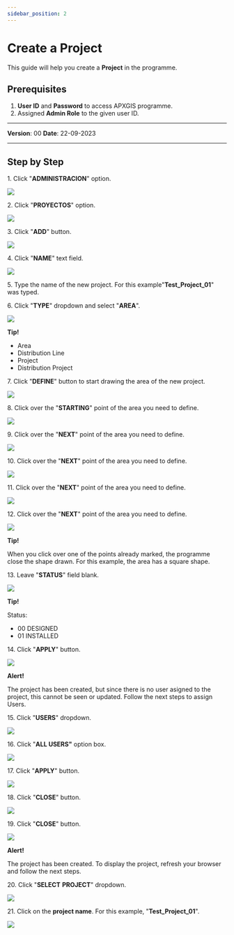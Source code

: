 ```yaml
---
sidebar_position: 2
---
```


# Create a Project

This guide will help you create a **Project** in the programme.

## **Prerequisites**
1.	**User ID** and **Password** to access APXGIS programme.
2.	Assigned **Admin Role** to the given user ID.


------------

**Version**: 00
**Date**: 22-09-2023

------------
## **Step by Step**
1\. Click "**ADMINISTRACION**" option.

![](https://ajeuwbhvhr.cloudimg.io/colony-recorder.s3.amazonaws.com/files/2023-09-21/584afd59-0598-4304-bbf6-ddf388498db5/ascreenshot.jpeg?tl_px=0,0&br_px=1032,576&force_format=png&width=1032&wat_scale=92&wat=1&wat_opacity=1&wat_gravity=northwest&wat_url=https://colony-recorder.s3.amazonaws.com/images/watermarks/14B8A6_standard.png&wat_pad=116,65)


2\. Click "**PROYECTOS**" option.

![](https://ajeuwbhvhr.cloudimg.io/colony-recorder.s3.amazonaws.com/files/2023-09-21/0d4877b8-6691-4d9b-b011-df5cb2e9d0b6/ascreenshot.jpeg?tl_px=0,0&br_px=1032,576&force_format=png&width=1032&wat_scale=92&wat=1&wat_opacity=1&wat_gravity=northwest&wat_url=https://colony-recorder.s3.amazonaws.com/images/watermarks/14B8A6_standard.png&wat_pad=78,167)


3\. Click "**ADD**" button.

![](https://ajeuwbhvhr.cloudimg.io/colony-recorder.s3.amazonaws.com/files/2023-09-22/89cdd6a2-0238-4fc1-836b-4fab517ef7d6/user_cropped_screenshot.jpeg?tl_px=0,0&br_px=1719,864&force_format=png&width=1120.0&wat=1&wat_opacity=1&wat_gravity=northwest&wat_url=https://colony-recorder.s3.amazonaws.com/images/watermarks/14B8A6_standard.png&wat_pad=224,503)


4\. Click "**NAME**" text field.

![](https://ajeuwbhvhr.cloudimg.io/colony-recorder.s3.amazonaws.com/files/2023-09-21/46407219-efba-4274-9818-cac3b244c387/ascreenshot.jpeg?tl_px=0,0&br_px=1032,576&force_format=png&width=1032&wat_scale=92&wat=1&wat_opacity=1&wat_gravity=northwest&wat_url=https://colony-recorder.s3.amazonaws.com/images/watermarks/14B8A6_standard.png&wat_pad=290,50)


5\. Type the name of the new project. For this example"**Test_Project_01**" was typed.

6\. Click "**TYPE**" dropdown and select "**AREA**".

![](https://ajeuwbhvhr.cloudimg.io/colony-recorder.s3.amazonaws.com/files/2023-09-21/4c140254-1f63-476d-a285-10b4cc02ac78/ascreenshot.jpeg?tl_px=0,0&br_px=1376,769&force_format=png&width=1120.0&wat=1&wat_opacity=1&wat_gravity=northwest&wat_url=https://colony-recorder.s3.amazonaws.com/images/watermarks/14B8A6_standard.png&wat_pad=487,77)

**Tip!**

- Area
- Distribution Line
- Project
- Distribution Project


7\. Click "**DEFINE**" button to start drawing the area of the new project.

![](https://ajeuwbhvhr.cloudimg.io/colony-recorder.s3.amazonaws.com/files/2023-09-21/bd2fd1ec-999c-4d6b-ab03-bf724cf4d1cb/ascreenshot.jpeg?tl_px=0,0&br_px=1032,576&force_format=png&width=1032&wat_scale=92&wat=1&wat_opacity=1&wat_gravity=northwest&wat_url=https://colony-recorder.s3.amazonaws.com/images/watermarks/14B8A6_standard.png&wat_pad=165,174)


8\. Click over the "**STARTING**" point of the area you need to define.

![](https://ajeuwbhvhr.cloudimg.io/colony-recorder.s3.amazonaws.com/files/2023-09-21/c7128919-4e2b-4376-b983-c8fa7c851a89/ascreenshot.jpeg?tl_px=237,6&br_px=1270,583&force_format=png&width=1032&wat_scale=92&wat=1&wat_opacity=1&wat_gravity=northwest&wat_url=https://colony-recorder.s3.amazonaws.com/images/watermarks/14B8A6_standard.png&wat_pad=482,255)


9\. Click over the "**NEXT**" point of the area you need to define.

![](https://ajeuwbhvhr.cloudimg.io/colony-recorder.s3.amazonaws.com/files/2023-09-21/0c172e83-101e-42ad-a152-2cbca0fd2eec/ascreenshot.jpeg?tl_px=735,3&br_px=1768,580&force_format=png&width=1032&wat_scale=92&wat=1&wat_opacity=1&wat_gravity=northwest&wat_url=https://colony-recorder.s3.amazonaws.com/images/watermarks/14B8A6_standard.png&wat_pad=482,255)


10\. Click over the "**NEXT**" point of the area you need to define.

![](https://ajeuwbhvhr.cloudimg.io/colony-recorder.s3.amazonaws.com/files/2023-09-21/ebc660be-f744-4afe-be77-87ffad186df3/ascreenshot.jpeg?tl_px=746,271&br_px=1779,848&force_format=png&width=1032&wat_scale=92&wat=1&wat_opacity=1&wat_gravity=northwest&wat_url=https://colony-recorder.s3.amazonaws.com/images/watermarks/14B8A6_standard.png&wat_pad=482,255)


11\. Click over the "**NEXT**" point of the area you need to define.

![](https://ajeuwbhvhr.cloudimg.io/colony-recorder.s3.amazonaws.com/files/2023-09-21/cf8eb560-8bc3-48d2-b893-4ac0b624aeaf/ascreenshot.jpeg?tl_px=243,280&br_px=1276,857&force_format=png&width=1032&wat_scale=92&wat=1&wat_opacity=1&wat_gravity=northwest&wat_url=https://colony-recorder.s3.amazonaws.com/images/watermarks/14B8A6_standard.png&wat_pad=482,258)


12\. Click over the "**NEXT**" point of the area you need to define.

![](https://ajeuwbhvhr.cloudimg.io/colony-recorder.s3.amazonaws.com/files/2023-09-21/3b7fab37-bf14-46b4-b320-8fa10f21bd1e/ascreenshot.jpeg?tl_px=234,11&br_px=1267,588&force_format=png&width=1032&wat_scale=92&wat=1&wat_opacity=1&wat_gravity=northwest&wat_url=https://colony-recorder.s3.amazonaws.com/images/watermarks/14B8A6_standard.png&wat_pad=482,255)


**Tip!**

When you click over one of the points already marked, the programme close the shape drawn. For this example, the area has a square shape.


13\. Leave "**STATUS**" field blank.

![](https://ajeuwbhvhr.cloudimg.io/colony-recorder.s3.amazonaws.com/files/2023-09-21/ba124a9c-6f21-4eaf-a78b-82acafee356a/ascreenshot.jpeg?tl_px=0,0&br_px=1376,769&force_format=png&width=1120.0&wat=1&wat_opacity=1&wat_gravity=northwest&wat_url=https://colony-recorder.s3.amazonaws.com/images/watermarks/14B8A6_standard.png&wat_pad=476,200)


**Tip!**

Status:

- 00 DESIGNED
- 01 INSTALLED


14\. Click "**APPLY**" button.

![](https://ajeuwbhvhr.cloudimg.io/colony-recorder.s3.amazonaws.com/files/2023-09-21/3a561263-2873-4409-98ce-005ea7f2e765/ascreenshot.jpeg?tl_px=0,0&br_px=1920,857&force_format=png&width=1120.0&wat=1&wat_opacity=1&wat_gravity=northwest&wat_url=https://colony-recorder.s3.amazonaws.com/images/watermarks/14B8A6_standard.png&wat_pad=175,444)


**Alert!**

The project has been created, but since there is no user asigned to the project, this cannot be seen or updated. Follow the next steps to assign Users.


15\. Click "**USERS**" dropdown.

![](https://ajeuwbhvhr.cloudimg.io/colony-recorder.s3.amazonaws.com/files/2023-09-21/75158bd5-3f40-4a98-a27c-eaf2d27969fb/ascreenshot.jpeg?tl_px=0,87&br_px=1376,857&force_format=png&width=1120.0&wat=1&wat_opacity=1&wat_gravity=northwest&wat_url=https://colony-recorder.s3.amazonaws.com/images/watermarks/14B8A6_standard.png&wat_pad=12,286)


16\. Click "**ALL USERS"** option box.

![](https://ajeuwbhvhr.cloudimg.io/colony-recorder.s3.amazonaws.com/files/2023-09-21/f43a3745-7328-4cd0-a38e-a74dfcfc435a/ascreenshot.jpeg?tl_px=0,87&br_px=1376,857&force_format=png&width=1120.0&wat=1&wat_opacity=1&wat_gravity=northwest&wat_url=https://colony-recorder.s3.amazonaws.com/images/watermarks/14B8A6_standard.png&wat_pad=28,331)


17\. Click "**APPLY**" button.

![](https://ajeuwbhvhr.cloudimg.io/colony-recorder.s3.amazonaws.com/files/2023-09-21/c3da24b2-7ec2-4d65-b22b-9def5c852d10/ascreenshot.jpeg?tl_px=0,280&br_px=1032,857&force_format=png&width=1032&wat_scale=92&wat=1&wat_opacity=1&wat_gravity=northwest&wat_url=https://colony-recorder.s3.amazonaws.com/images/watermarks/14B8A6_standard.png&wat_pad=315,522)


18\. Click "**CLOSE**" button.

![](https://ajeuwbhvhr.cloudimg.io/colony-recorder.s3.amazonaws.com/files/2023-09-21/f7305f2f-eb6b-4b6c-a13e-e8c169c0f13d/ascreenshot.jpeg?tl_px=200,0&br_px=1920,857&force_format=png&width=1120.0&wat=1&wat_opacity=1&wat_gravity=northwest&wat_url=https://colony-recorder.s3.amazonaws.com/images/watermarks/14B8A6_standard.png&wat_pad=624,235)


19\. Click "**CLOSE**" button.

![](https://ajeuwbhvhr.cloudimg.io/colony-recorder.s3.amazonaws.com/files/2023-09-21/3b59e3d4-ec8e-4804-93d3-65130ba41d79/ascreenshot.jpeg?tl_px=0,280&br_px=1032,857&force_format=png&width=1032&wat_scale=92&wat=1&wat_opacity=1&wat_gravity=northwest&wat_url=https://colony-recorder.s3.amazonaws.com/images/watermarks/14B8A6_standard.png&wat_pad=362,517)


**Alert!**

The project has been created. To display the project, refresh your browser and follow the next steps.  


20\. Click "**SELECT** **PROJECT**" dropdown.

![](https://ajeuwbhvhr.cloudimg.io/colony-recorder.s3.amazonaws.com/files/2023-09-21/c3f6eb6f-59de-43e3-943f-a2ebb9686524/ascreenshot.jpeg?tl_px=0,0&br_px=1032,576&force_format=png&width=1032&wat_scale=92&wat=1&wat_opacity=1&wat_gravity=northwest&wat_url=https://colony-recorder.s3.amazonaws.com/images/watermarks/14B8A6_standard.png&wat_pad=284,0)


21\. Click on the **project name**. For this example, "**Test_Project_01**".

![](https://ajeuwbhvhr.cloudimg.io/colony-recorder.s3.amazonaws.com/files/2023-09-21/4047f8fb-3ee4-4a15-806c-19ec96b86238/ascreenshot.jpeg?tl_px=0,0&br_px=1719,857&force_format=png&width=1120.0&wat=1&wat_opacity=1&wat_gravity=northwest&wat_url=https://colony-recorder.s3.amazonaws.com/images/watermarks/14B8A6_standard.png&wat_pad=218,410)



